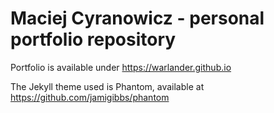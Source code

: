 # Maciej Cyranowicz - personal portfolio repository

Portfolio is available under https://warlander.github.io

The Jekyll theme used is Phantom, available at https://github.com/jamigibbs/phantom